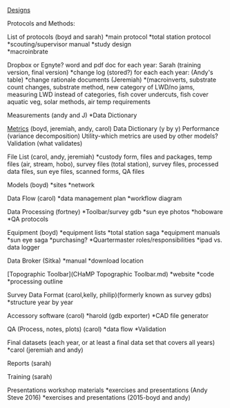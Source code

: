 

[Designs](Designs.md)

Protocols and Methods:

List of protocols (boyd and sarah)
*main protocol
*total station protocol
*scouting/supervisor manual
*study design  
*macroinbrate

Dropbox or Egnyte?
word and pdf doc for each year: Sarah (training version, final version)
*change log (stored?) for each each year: (Andy's table)
*change rationale documents (Jeremiah)
*(macroinverts, substrate count changes, substrate method, new category of LWD/no jams, measuring LWD instead of categories, fish cover undercuts, fish cover aquatic veg, solar methods, air temp requirements 

Measurements (andy and J)
*Data Dictionary 


[Metrics](https://github.com/SouthForkResearch/CHaMP_Metrics/wiki) (boyd, jeremiah, andy, carol)
Data Dictionary (y by y)
Performance (variance decomposition)
Utility-which metrics are used by other models? 
Validation (what validates)


File List (carol, andy, jeremiah)
*custody form, files and packages, temp files (air, stream, hobo), survey files (total station), survey files, processed data files, sun eye files, scanned forms, QA files

Models (boyd)
*sites
*network

Data Flow (carol)
*data management plan
*workflow diagram

Data Processing (fortney)
*Toolbar/survey gdb
*sun eye photos
*hoboware
*QA protocols

Equipment (boyd)
*equipment lists 
*total station saga
*equipment manuals
*sun eye saga
*purchasing?
*Quartermaster roles/responsibilities
*ipad vs. data logger


Data Broker (Sitka)
*manual
*download location

[Topographic Toolbar](CHaMP Topographic Toolbar.md)
*website
*code
*processing outline

Survey Data Format (carol,kelly, philip)(formerly known as survey gdbs)
*structure year by year

Accessory software (carol)
*harold (gdb exporter)
*CAD file generator

QA (Process, notes, plots) (carol)
*data flow
*Validation

Final datasets (each year, or at least a final data set that covers all years)
*carol (jeremiah and andy)

Reports (sarah)

Training (sarah)

Presentations
workshop materials 
*exercises and presentations (Andy Steve 2016) 
*exercises and presentations (2015-boyd and andy)
